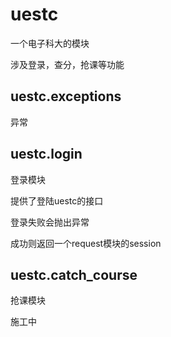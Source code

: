 # uestc
一个电子科大的模块

涉及登录，查分，抢课等功能

## uestc.exceptions

异常

## uestc.login
登录模块

提供了登陆uestc的接口

登录失败会抛出异常

成功则返回一个request模块的session

## uestc.catch_course
抢课模块

施工中

